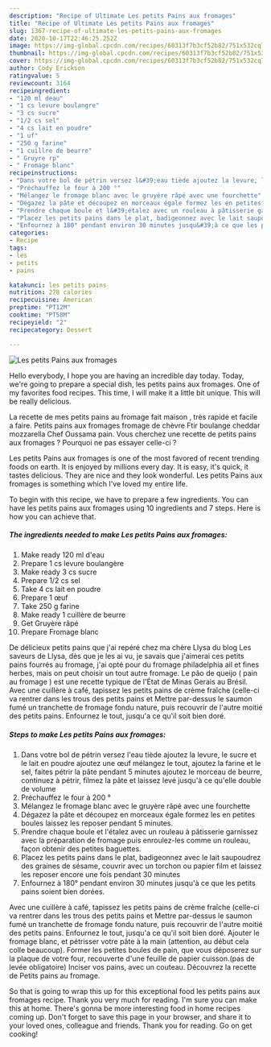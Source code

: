 ```yaml
---
description: "Recipe of Ultimate Les petits Pains aux fromages"
title: "Recipe of Ultimate Les petits Pains aux fromages"
slug: 1367-recipe-of-ultimate-les-petits-pains-aux-fromages
date: 2020-10-17T22:46:25.252Z
image: https://img-global.cpcdn.com/recipes/60313f7b3cf52b82/751x532cq70/les-petits-pains-aux-fromages-photo-principale-de-la-recette.jpg
thumbnail: https://img-global.cpcdn.com/recipes/60313f7b3cf52b82/751x532cq70/les-petits-pains-aux-fromages-photo-principale-de-la-recette.jpg
cover: https://img-global.cpcdn.com/recipes/60313f7b3cf52b82/751x532cq70/les-petits-pains-aux-fromages-photo-principale-de-la-recette.jpg
author: Cody Erickson
ratingvalue: 5
reviewcount: 3164
recipeingredient:
- "120 ml deau"
- "1 cs levure boulangre"
- "3 cs sucre"
- "1/2 cs sel"
- "4 cs lait en poudre"
- "1 uf"
- "250 g farine"
- "1 cuillre de beurre"
- " Gruyre rp"
- " Fromage blanc"
recipeinstructions:
- "Dans votre bol de pétrin versez l&#39;eau tiède ajoutez la levure, le sucre et le lait en poudre ajoutez une œuf mélangez le tout, ajoutez la farine et le sel, faites pétrir la pâte pendant 5 minutes ajoutez le morceau de beurre, continuez à pétrir, filmez la pâte et laissez levé jusqu&#39;à ce qu&#39;elle double de volume"
- "Préchauffez le four à 200 °"
- "Mélangez le fromage blanc avec le gruyère râpé avec une fourchette"
- "Dégazez la pâte et découpez en morceaux égale formez les en petites boules laissez les reposer pendant 5 minutes."
- "Prendre chaque boule et l&#39;étalez avec un rouleau à pâtisserie garnissez avec la préparation de fromage puis enroulez-les comme un rouleau, façon obtenir des petites baguettes."
- "Placez les petits pains dans le plat, badigeonnez avec le lait saupoudrez des graines de sésame, couvrir avec un torchon ou papier film et laissez les reposer encore une fois pendant 30 minutes"
- "Enfournez à 180° pendant environ 30 minutes jusqu&#39;à ce que les petits pains soient bien dorées."
categories:
- Recipe
tags:
- les
- petits
- pains

katakunci: les petits pains 
nutrition: 278 calories
recipecuisine: American
preptime: "PT12M"
cooktime: "PT58M"
recipeyield: "2"
recipecategory: Dessert

---
```



![Les petits Pains aux fromages](https://img-global.cpcdn.com/recipes/60313f7b3cf52b82/751x532cq70/les-petits-pains-aux-fromages-photo-principale-de-la-recette.jpg)

Hello everybody, I hope you are having an incredible day today. Today, we're going to prepare a special dish, les petits pains aux fromages. One of my favorites food recipes. This time, I will make it a little bit unique. This will be really delicious.

La recette de mes petits pains au fromage fait maison , très rapide et facile a faire. Petits pains aux fromages fromage de chèvre Ftir boulange cheddar mozzarella Chef Oussama pain. Vous cherchez une recette de petits pains aux fromages ? Pourquoi ne pas essayer celle-ci ?

Les petits Pains aux fromages is one of the most favored of recent trending foods on earth. It is enjoyed by millions every day. It is easy, it's quick, it tastes delicious. They are nice and they look wonderful. Les petits Pains aux fromages is something which I've loved my entire life.


To begin with this recipe, we have to prepare a few ingredients. You can have les petits pains aux fromages using 10 ingredients and 7 steps. Here is how you can achieve that.

<!--inarticleads1-->

##### The ingredients needed to make Les petits Pains aux fromages:

1. Make ready 120 ml d&#39;eau
1. Prepare 1 cs levure boulangère
1. Make ready 3 cs sucre
1. Prepare 1/2 cs sel
1. Take 4 cs lait en poudre
1. Prepare 1 œuf
1. Take 250 g farine
1. Make ready 1 cuillère de beurre
1. Get  Gruyère râpé
1. Prepare  Fromage blanc


De délicieux petits pains que j&#39;ai repéré chez ma chère Llysa du blog Les saveurs de Llysa, dès que je les ai vu, je savais que j&#39;aimerai ces petits pains fourrés au fromage, j&#39;ai opté pour du fromage philadelphia ail et fines herbes, mais on peut choisir un tout autre fromage. Le pão de queijo ( pain au fromage ) est une recette typique de l&#39;État de Minas Gerais au Brésil. Avec une cuillère à café, tapissez les petits pains de crème fraîche (celle-ci va rentrer dans les trous des petits pains et Mettre par-dessus le saumon fumé un tranchette de fromage fondu nature, puis recouvrir de l&#39;autre moitié des petits pains. Enfournez le tout, jusqu&#39;a ce qu&#39;il soit bien doré. 

<!--inarticleads2-->

##### Steps to make Les petits Pains aux fromages:

1. Dans votre bol de pétrin versez l&#39;eau tiède ajoutez la levure, le sucre et le lait en poudre ajoutez une œuf mélangez le tout, ajoutez la farine et le sel, faites pétrir la pâte pendant 5 minutes ajoutez le morceau de beurre, continuez à pétrir, filmez la pâte et laissez levé jusqu&#39;à ce qu&#39;elle double de volume
1. Préchauffez le four à 200 °
1. Mélangez le fromage blanc avec le gruyère râpé avec une fourchette
1. Dégazez la pâte et découpez en morceaux égale formez les en petites boules laissez les reposer pendant 5 minutes.
1. Prendre chaque boule et l&#39;étalez avec un rouleau à pâtisserie garnissez avec la préparation de fromage puis enroulez-les comme un rouleau, façon obtenir des petites baguettes.
1. Placez les petits pains dans le plat, badigeonnez avec le lait saupoudrez des graines de sésame, couvrir avec un torchon ou papier film et laissez les reposer encore une fois pendant 30 minutes
1. Enfournez à 180° pendant environ 30 minutes jusqu&#39;à ce que les petits pains soient bien dorées.


Avec une cuillère à café, tapissez les petits pains de crème fraîche (celle-ci va rentrer dans les trous des petits pains et Mettre par-dessus le saumon fumé un tranchette de fromage fondu nature, puis recouvrir de l&#39;autre moitié des petits pains. Enfournez le tout, jusqu&#39;a ce qu&#39;il soit bien doré. Ajouter le fromage blanc, et pétrisser votre pâte à la main (attention, au début cela colle beaucoup). Former les petites boules de pain, que vous déposerez sur la plaque de votre four, recouverte d&#39;une feuille de papier cuisson.(pas de levée obligatoire) Inciser vos pains, avec un couteau. Découvrez la recette de Petits pains au fromage. 

So that is going to wrap this up for this exceptional food les petits pains aux fromages recipe. Thank you very much for reading. I'm sure you can make this at home. There's gonna be more interesting food in home recipes coming up. Don't forget to save this page in your browser, and share it to your loved ones, colleague and friends. Thank you for reading. Go on get cooking!
